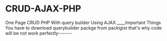# CRUD-AJAX-PHP
One Page CRUD  PHP  With query builder Using AJAX
____Important Things You have to download querybuilder packge from packigist that's why code will be not work perfectly-------
